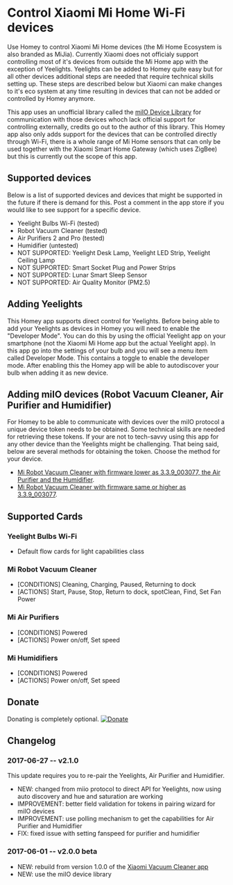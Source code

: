 # Control Xiaomi Mi Home Wi-Fi devices
Use Homey to control Xiaomi Mi Home devices (the Mi Home Ecosystem is also branded as MiJia). Currently Xiaomi does not officialy support controlling most of it's devices from outside the Mi Home app with the exception of Yeelights. Yeelights can be added to Homey quite easy but for all other devices additional steps are needed that require technical skills setting up. These steps are described below but Xiaomi can make changes to it's eco system at any time resulting in devices that can not be added or controlled by Homey anymore.

This app uses an unofficial library called the [miIO Device Library](https://github.com/aholstenson/miio) for communication with those devices whoch lack official support for controlling externally, credits go out to the author of this library. This Homey app also only adds support for the devices that can be controlled directly through Wi-Fi, there is a whole range of Mi Home sensors that can only be used together with the Xiaomi Smart Home Gateway (which uses ZigBee) but this is currently out the scope of this app.

## Supported devices
Below is a list of  supported devices and devices that might be supported in the future if there is demand for this. Post a comment in the app store if you would like to see support for a specific device.
* Yeelight Bulbs Wi-Fi (tested)
* Robot Vacuum Cleaner (tested)
* Air Purifiers 2 and Pro (tested)
* Humidifier (untested)
* NOT SUPPORTED: Yeelight Desk Lamp, Yeelight LED Strip, Yeelight Ceiling Lamp
* NOT SUPPORTED: Smart Socket Plug and Power Strips
* NOT SUPPORTED: Lunar Smart Sleep Sensor
* NOT SUPPORTED: Air Quality Monitor (PM2.5)

## Adding Yeelights
This Homey app supports direct control for Yeelights. Before being able to add your Yeelights as devices in Homey you will need to enable the "Developer Mode". You can do this by using the official Yeelight app on your smartphone (not the Xiaomi Mi Home app but the actual Yeelight app). In this app go into the settings of your bulb and you will see a menu item called Developer Mode. This contains a toggle to enable the developer mode. After enabling this the Homey app will be able to autodiscover your bulb when adding it as new device.

## Adding miIO devices (Robot Vacuum Cleaner, Air Purifier and Humidifier)
For Homey to be able to communicate with devices over the miIO protocol a unique device token needs to be obtained. Some technical skills are needed for retrieving these tokens. If your are not to tech-savvy using this app for any other device than the Yeelights might be challenging. That being said, below are several methods for obtaining the token. Choose the method for your device.

* [Mi Robot Vacuum Cleaner with firmware lower as 3.3.9_003077, the Air Purifier and the Humidifier](https://github.com/jghaanstra/com.xiaomi-miio/blob/master/docs/obtain_token.md).
* [Mi Robot Vacuum Cleaner with firmware same or higher as 3.3.9_003077](https://github.com/jghaanstra/com.xiaomi-miio/blob/master/docs/obtain_token_mirobot_new.md).

## Supported Cards
### Yeelight Bulbs Wi-Fi
* Default flow cards for light capabilities class

### Mi Robot Vacuum Cleaner
* [CONDITIONS] Cleaning, Charging, Paused, Returning to dock
* [ACTIONS] Start, Pause, Stop, Return to dock, spotClean, Find, Set Fan Power

### Mi Air Purifiers
* [CONDITIONS] Powered
* [ACTIONS] Power on/off, Set speed

### Mi Humidifiers
* [CONDITIONS] Powered
* [ACTIONS] Power on/off, Set speed

## Donate
Donating is completely optional.
[![Donate](https://www.paypalobjects.com/webstatic/en_US/i/btn/png/btn_donate_92x26.png)](https://paypal.me/jghaanstra)

## Changelog
### 2017-06-27 -- v2.1.0
This update requires you to re-pair the Yeelights, Air Purifier and Humidifier.
* NEW: changed from miio protocol to direct API for Yeelights, now using auto discovery and hue and saturation are working
* IMPROVEMENT: better field validation for tokens in pairing wizard for miIO devices
* IMPROVEMENT: use polling mechanism to get the capabilities for Air Purifier and Humidifier
* FIX: fixed issue with setting fanspeed for purifier and humidifier

### 2017-06-01 -- v2.0.0 beta
* NEW: rebuild from version 1.0.0 of the [Xiaomi Vacuum Cleaner app](https://github.com/jghaanstra/com.robot.xiaomi-mi)
* NEW: use the miIO device library
